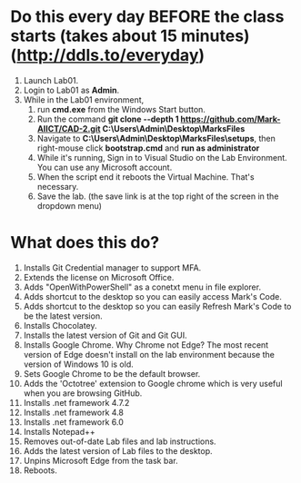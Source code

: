 
# Do this every day **BEFORE** the class starts (takes about 15 minutes)  (http://ddls.to/everyday)
1. Launch Lab01.
2. Login to Lab01 as **Admin**.
3. While in the Lab01 environment,
   1. run **cmd.exe** from the Windows  Start button.
   2. Run the command **git clone --depth 1 https://github.com/Mark-AIICT/CAD-2.git C:\Users\Admin\Desktop\MarksFiles**
   3. Navigate to **C:\Users\Admin\Desktop\MarksFiles\setups**, then right-mouse click **bootstrap.cmd** and **run as administrator**
   4. While it's running, Sign in to Visual Studio on the Lab Environment. You can use any Microsoft account.
   5. When the script end it reboots the Virtual Machine. That's necessary.
   6. Save the lab. (the save link is at the top right of the screen in the dropdown menu)

# What does this do?
1. Installs Git Credential manager to support MFA.
2. Extends the license on Microsoft Office.
3. Adds "OpenWithPowerShell" as a conetxt menu in file explorer.
4. Adds shortcut to the desktop so you can easily access Mark's Code.
4. Adds shortcut to the desktop so you can easily Refresh Mark's Code to be the latest version.
5. Installs Chocolatey.
6. Installs the latest version of Git and Git GUI.
7. Installs Google Chrome. Why Chrome not Edge? The most recent version of Edge doesn't install on the lab environment because the version of Windows 10 is old.
8. Sets Google Chrome to be the default browser.
9. Adds the 'Octotree' extension to Google chrome which is very useful when you are browsing GitHub.
10. Installs .net framework 4.7.2
10. Installs .net framework 4.8
11. Installs .net framework 6.0
12. Installs Notepad++
13. Removes out-of-date Lab files and lab instructions.
14. Adds the latest version of Lab files to the desktop.
15. Unpins Microsoft Edge from the task bar.
15. Reboots.